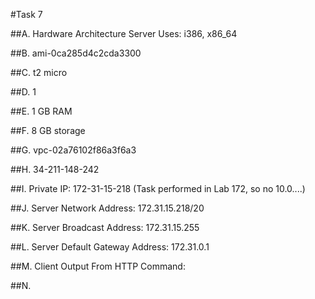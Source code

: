#Task 7

##A. Hardware Architecture Server Uses: i386, x86_64

##B. ami-0ca285d4c2cda3300

##C. t2 micro

##D. 1

##E. 1 GB RAM

##F. 8 GB storage

##G. vpc-02a76102f86a3f6a3

##H. 34-211-148-242

##I. Private IP: 172-31-15-218   (Task performed in Lab 172, so no 10.0....)

##J. Server Network Address: 172.31.15.218/20

##K. Server Broadcast Address: 172.31.15.255

##L. Server Default Gateway Address: 172.31.0.1

##M. Client Output From HTTP Command: 

##N. 